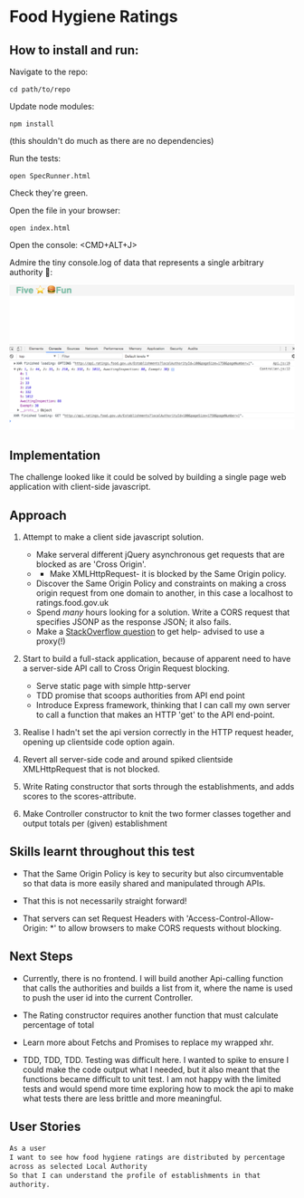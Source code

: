 # Food Hygiene Ratings

## How to install and run:
Navigate to the repo:
```
cd path/to/repo
```
Update node modules:
```
npm install
```
(this shouldn't do much as there are no dependencies)

Run the tests:
```
open SpecRunner.html
```
Check they're green.

Open the file in your browser:
```
open index.html
```
Open the console: <CMD+ALT+J>

Admire the tiny console.log of data that represents a single arbitrary authority 🤞:

![img](./screenshot.png)

## Implementation

The challenge looked like it could be solved by building a single page web application with client-side javascript. 

## Approach
1. Attempt to make a client side javascript solution.
	- Make serveral different jQuery asynchronous get requests that are blocked as are 'Cross Origin'.
	- - Make XMLHttpRequest- it is blocked by the Same Origin policy.
	- Discover the Same Origin Policy and constraints on making a cross origin request from one domain to another, in this case a localhost to ratings.food.gov.uk
	- Spend _many_ hours looking for a solution.  Write a CORS request that specifies JSONP as the response JSON; it also fails.
	- Make a [StackOverflow question](https://stackoverflow.com/questions/46153430/what-are-my-options-to-avoid-a-cross-origin-request-being-blocked) to get help- advised to use a proxy(!)

2. Start to build a full-stack application, because of apparent need to have a server-side API call to Cross Origin Request blocking.
	- Serve static page with simple http-server
	- TDD promise that scoops authorities from API end point
	- Introduce Express framework, thinking that I can call my own server to call a function that makes an HTTP 'get' to the API end-point.

3. Realise I hadn't set the api version correctly in the HTTP request header, opening up clientside code option again.

4. Revert all server-side code and around spiked clientside XMLHttpRequest that is not blocked.

5. Write Rating constructor that sorts through the establishments, and adds scores to the scores-attribute.

6. Make Controller constructor to knit the two former classes together and output totals per (given) establishment

## Skills learnt throughout this test

- That the Same Origin Policy is key to security but also circumventable so that data is more easily shared and manipulated through APIs.

- That this is not necessarily straight forward!

- That servers can set Request Headers with 'Access-Control-Allow-Origin: *' to allow browsers to make CORS requests without blocking.

## Next Steps

- Currently, there is no frontend. I will build another Api-calling function that calls the authorities and builds a list from it, where the name is used to push the user id into the current Controller. 

- The Rating constructor requires another function that must calculate percentage of total

- Learn more about Fetchs and Promises to replace my wrapped xhr.

- TDD, TDD, TDD. Testing was difficult here. I wanted to spike to ensure I could make the code output what I needed, but it also meant that the functions became difficult to unit test. I am not happy with the limited tests and would spend more time exploring how to mock the api to make what tests there are less brittle and more meaningful.

## User Stories

```
As a user
I want to see how food hygiene ratings are distributed by percentage across as selected Local Authority
So that I can understand the profile of establishments in that authority.
```


